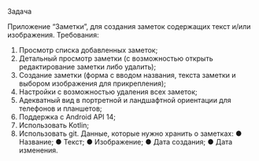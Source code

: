 Задача

Приложение “Заметки”, для создания заметок содержащих текст и/или изображения.
Требования:
1. Просмотр списка добавленных заметок;
2. Детальный просмотр заметки (с возможностью открыть редактирование заметки либо удалить);
3. Создание заметки (форма с вводом названия, текста заметки и выбором изображения для прикрепления);
4. Настройки с возможностью удаления всех заметок;
5. Адекватный вид в портретной и ландшафтной ориентации для телефонов и планшетов;
6. Поддержка с Android API 14;
7. Использовать Kotlin;
8. Использовать git.
   Данные, которые нужно хранить о заметках:
   ● Название;
   ● Текст;
   ● Изображение;
   ● Дата создания;
   ● Дата изменения.
